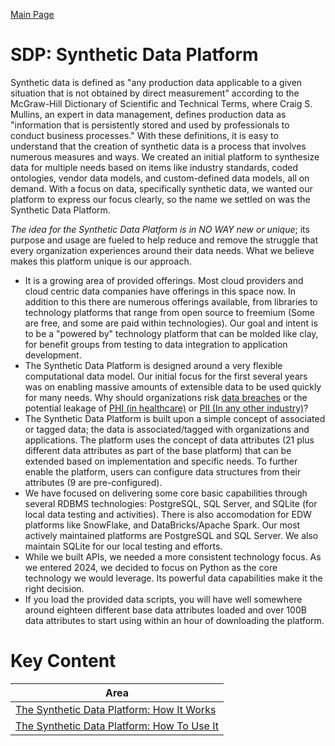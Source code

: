 <a href="../README.md" target="_blank">Main Page</a>

# SDP: Synthetic Data Platform
Synthetic data is defined as "any production data applicable to a given situation that is not obtained by direct
measurement" according to the McGraw-Hill Dictionary of Scientific and Technical Terms, where Craig S. Mullins,
an expert in data management, defines production data as "information that is persistently stored and used by
professionals to conduct business processes." With these definitions, it is easy to understand that the creation of
synthetic data is a process that involves numerous measures and ways. We created an initial platform to
synthesize data for multiple needs based on items like industry standards, coded ontologies,
vendor data models, and custom-defined data models, all on demand. With a focus on data, specifically synthetic
data, we wanted our platform to express our focus clearly, so the name we settled on was the Synthetic Data Platform.

<i>The idea for the Synthetic Data Platform is in NO WAY new or unique</i>; its purpose and usage are fueled to 
help reduce and remove the struggle that every organization experiences around their data needs. What we believe 
makes this platform unique is our
approach.

* It is a growing area of provided offerings. Most cloud providers and cloud centric data companies have offerings 
  in this space now. In addition to this there are numerous offerings available, from libraries to technology platforms 
  that range from open source to freemium (Some are free, and some are paid within technologies). Our goal and intent is to be a 
  "powered by" technology platform that can be molded like clay, for benefit groups from testing to data integration 
  to application development.
* The Synthetic Data Platform is designed around a very flexible computational data model. Our initial focus for the first several years was on 
  enabling massive amounts of extensible data to be used quickly for many needs. Why should organizations 
  risk <a href="https://www.breachlevelindex.com/" target="_blank">data breaches</a> or the
  potential leakage of <a href="https://en.wikipedia.org/wiki/Protected_health_information" target="_blank">PHI (in healthcare)</a>
  or <a href="https://en.wikipedia.org/wiki/Personal_data" target="_blank">PII (In any other industry)</a>?
* The Synthetic Data Platform is built upon a simple concept of associated or tagged data; the data is associated/tagged with 
  organizations and applications. The platform uses the concept of data attributes (21 plus different data attributes as part of the 
  base platform) that can be extended based on implementation and specific needs. To further enable the platform, users can
  configure data structures from their attributes (9 are pre-configured).
* We have focused on delivering some core basic capabilities through several RDBMS technologies:
  PostgreSQL, SQL Server, and SQLite (for local data testing and activities). There is also accomodation for EDW 
  platforms like SnowFlake, and DataBricks/Apache Spark. Our most actively maintained platforms are 
  PostgreSQL and SQL Server. We also maintain SQLite for our local testing and efforts.
* While we built APIs, we needed a more consistent technology focus. As we entered 2024, we decided to focus on Python as 
  the core technology we would leverage. Its powerful data capabilities make it the right decision.
* If you load the provided data scripts, you will have well somewhere around eighteen different base data attributes loaded 
  and over 100B data attributes to start using within an hour of downloading the platform.

# Key Content

| Area                                                                                         | 
|----------------------------------------------------------------------------------------------|
| <a href="./SDP-HowItWorks.md" target="_blank">The Synthetic Data Platform: How It Works</a>  |
| <a href="./SDP-HowToUseIt.md" target="_blank">The Synthetic Data Platform: How To Use It</a> |

